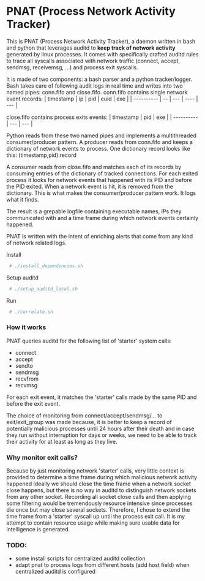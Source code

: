 # PNAT (Process Network Activity Tracker)
This is PNAT (Process Network Activity Tracker), a daemon written in bash and python that leverages auditd to __keep track of network activity__ generated by linux processes.
It comes with specifically crafted auditd rules to trace all syscalls associated with network traffic (connect, accept, sendmsg, receivemsg, ...) and process exit syscalls.

It is made of two components: a bash parser and a python tracker/logger.
Bash takes care of following audit logs in real time and writes into two named pipes: conn.fifo and close.fifo.
conn.fifo contains single network event records:
| timestamp  | ip | pid | euid | exe | 
| ---------- | -- | --- | ---- | --- |

close.fifo contains process exits events:
| timestamp  | pid | exe | 
| ---------- | --- | --- |

Python reads from these two named pipes and implements a multithreaded consumer/producer pattern.
A producer reads from conn.fifo and keeps a dictionary of network events to process. One dictionary record looks like this: (timestamp,pid):record

A consumer reads from close.fifo and matches each of its records by consuming entries of the dictionary of tracked connections. 
For each exited process it looks for network events that happened with its PID and before the PID exited. 
When a network event is hit, it is removed from the dictionary. This is what makes the consumer/producer pattern work. 
It logs what it finds.

The result is a grepable logfile containing executable names, IPs they communicated with and a time frame during which network events certainly happened.

PNAT is written with the intent of enriching alerts that come from any kind of network related logs.

Install
```bash
 # ./install_dependencies.sh
```

Setup auditd
```bash
 # ./setup_auditd_local.sh
```

Run
```bash
 # ./correlate.sh
```


### How it works
PNAT queries auditd for the following list of 'starter' system calls:
 * connect
 * accept
 * sendto
 * sendmsg
 * recvfrom
 * recvmsg

For each exit event, it matches the 'starter' calls made by the same PID and before the exit event.

The choice of monitoring from connect/accept/sendmsg/... to exit/exit_group was made because, 
it is better to keep a record of potentially malicious processes until 24 hours after their death 
and in case they run without interruption for days or weeks, we need to be able to track their activity for at least as long as they live. 

### Why monitor exit calls?
Because by just monitoring network 'starter' calls, very little context is provided to determine a time frame during which malicious network activity happened 
Ideally we should close the time frame when a network socket close happens, but there is no way in auditd to distinguish network sockets from any other socket. Recording all socket close calls and then applying some filtering would be tremendously resource intensive since processes die once but may close several sockets. 
Therefore, I chose to extend the time frame from a 'starter' syscall up until the process exit call. It is my attempt to contain resource usage while making sure usable data for intelligence is generated. 

### TODO:
 - some install scripts for centralized auditd collection
 - adapt pnat to process logs from different hosts (add host field) when centralized auditd is configured
